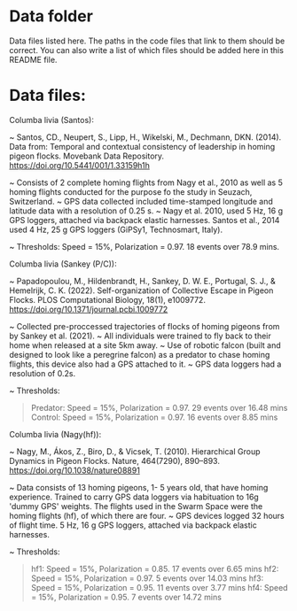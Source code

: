 # Data folder
Data files listed here. The paths in the code files that link to them should be correct. 
You can also write a list of which files should be added here in this README file.

# Data files:
  
Columba livia (Santos): 

~  Santos, CD., Neupert, S., Lipp, H., Wikelski, M., Dechmann, DKN. (2014). Data from: Temporal and contextual consistency of leadership in homing pigeon flocks. Movebank Data Repository. https://doi.org/10.5441/001/1.33159h1h

~ Consists of 2 complete homing flights from Nagy et al., 2010 as well as 5 homing flights conducted for the purpose fo the study in Seuzach, Switzerland. 
~ GPS data collected included time-stamped longitude and latitude data with a resolution of 0.25 s. 
~ Nagy et al. 2010, used 5 Hz, 16 g GPS loggers, attached via backpack elastic harnesses. Santos et al., 2014 used 4 Hz, 25 g GPS loggers (GiPSy1, Technosmart, Italy).

~ Thresholds: Speed = 15%, Polarization = 0.97. 18 events over 78.9 mins.  

Columba livia (Sankey (P/C)): 

~ Papadopoulou, M., Hildenbrandt, H., Sankey, D. W. E., Portugal, S. J., & Hemelrijk, C. K. (2022). Self-organization of Collective Escape in Pigeon Flocks. PLOS Computational Biology, 18(1), e1009772. https://doi.org/10.1371/journal.pcbi.1009772

~ Collected pre-proccessed trajectories of flocks of homing pigeons from by Sankey et al. (2021). 
~ All individuals were trained to fly back to their home when released at a site 5km away. 
~ Use of robotic falcon (built and designed to look like a peregrine falcon) as a predator to chase homing flights, this device also had a GPS attached to it. 
~ GPS data loggers had a resolution of 0.2s. 

~ Thresholds:
> Predator: Speed = 15%, Polarization = 0.97. 29 events over 16.48 mins 
> Control: Speed = 15%, Polarization = 0.97. 16 events over 8.85 mins 

Columba livia (Nagy(hf)): 

~ Nagy, M., Ákos, Z., Biro, D., & Vicsek, T. (2010). Hierarchical Group Dynamics in Pigeon Flocks. Nature, 464(7290), 890–893. https://doi.org/10.1038/nature08891

~ Data consists of 13 homing pigeons, 1- 5 years old, that have homing experience. Trained to carry GPS data loggers via habituation to 16g 'dummy GPS' weights. The flights used in the Swarm Space were the homing flights (hf), of which there are four. 
~ GPS devices logged 32 hours of flight time. 5 Hz, 16 g GPS loggers, attached via backpack elastic harnesses. 

~ Thresholds: 
> hf1: Speed = 15%, Polarization = 0.85. 17 events over 6.65 mins 
> hf2: Speed = 15%, Polarization = 0.97. 5 events over 14.03 mins
> hf3: Speed = 15%, Polarization = 0.95. 11 events over 3.77 mins 
> hf4: Speed = 15%, Polarization = 0.95. 7 events over 14.72 mins 





